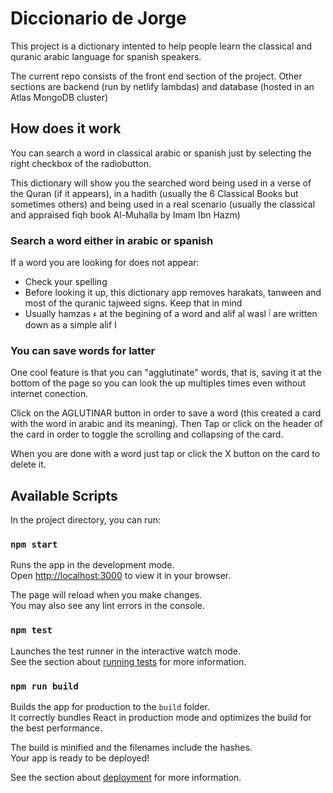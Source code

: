 # Diccionario de Jorge

This project is a dictionary intented to help people learn the classical and quranic arabic language for spanish speakers.

The current repo consists of the front end section of the project. Other sections are backend (run by netlify lambdas) and database (hosted in an Atlas MongoDB cluster)

## How does it work

You can search a word in classical arabic or spanish just by selecting the right checkbox of the radiobutton.

This dictionary will show you the searched word being used in a verse of the Quran (if it appears), in a hadith (usually the 6 Classical Books but sometimes others) and being used in a real scenario (usually the classical and appraised fiqh book Al-Muhalla by Imam Ibn Hazm)

### Search a word either in arabic or spanish

If a word you are looking for does not appear:

- Check your spelling
- Before looking it up, this dictionary app removes harakats, tanween and most of the quranic tajweed signs. Keep that in mind
- Usually hamzas ء at the begining of a word and alif al wasl ٱ are written down as a simple alif ا

### You can save words for latter

One cool feature is that you can "agglutinate" words, that is, saving it at the bottom of the page so you can look the up multiples times even without internet conection.

Click on the AGLUTINAR button in order to save a word (this created a card with the word in arabic and its meaning). Then Tap or click on the header of the card in order to toggle the scrolling and collapsing of the card.

When you are done with a word just tap or click the X button on the card to delete it.

## Available Scripts

In the project directory, you can run:

### `npm start`

Runs the app in the development mode.\
Open [http://localhost:3000](http://localhost:3000) to view it in your browser.

The page will reload when you make changes.\
You may also see any lint errors in the console.

### `npm test`

Launches the test runner in the interactive watch mode.\
See the section about [running tests](https://facebook.github.io/create-react-app/docs/running-tests) for more information.

### `npm run build`

Builds the app for production to the `build` folder.\
It correctly bundles React in production mode and optimizes the build for the best performance.

The build is minified and the filenames include the hashes.\
Your app is ready to be deployed!

See the section about [deployment](https://facebook.github.io/create-react-app/docs/deployment) for more information.

